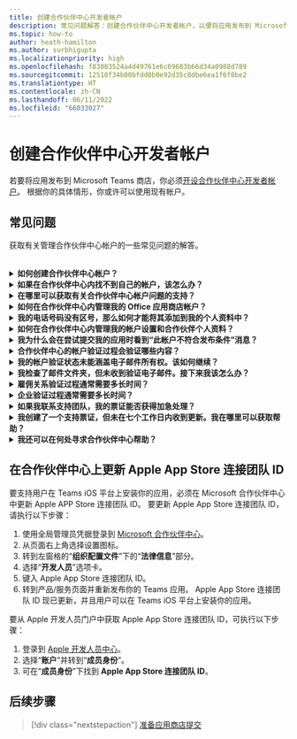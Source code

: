 ```yaml
---
title: 创建合作伙伴中心开发者帐户
description: 常见问题解答：创建合作伙伴中心开发者帐户，以便将应用发布到 Microsoft Teams 商店。
ms.topic: how-to
author: heath-hamilton
ms.author: surbhigupta
ms.localizationpriority: high
ms.openlocfilehash: f83083524a4d49761e6c69683b66d34a0988d789
ms.sourcegitcommit: 12510f34b00bfdd0b0e92d35c8dbe6ea1f6f0be2
ms.translationtype: HT
ms.contentlocale: zh-CN
ms.lasthandoff: 06/11/2022
ms.locfileid: "66033027"
---
```

# <a name="create-a-partner-center-developer-account"></a>创建合作伙伴中心开发者帐户

若要将应用发布到 Microsoft Teams 商店，你必须[开设合作伙伴中心开发者帐户](/office/dev/store/open-a-developer-account)。 根据你的具体情形，你或许可以使用现有帐户。

## <a name="faq"></a>常见问题

获取有关管理合作伙伴中心帐户的一些常见问题的解答。

<br>

<details>

<summary><b>如何创建合作伙伴中心帐户？</b></summary>

可以通过以下方法之一创建合作伙伴中心帐户：

* 如果你不熟悉合作伙伴中心且没有 Microsoft 网络帐户，请[使用合作伙伴中心的注册页面创建一个帐户](/office/dev/store/open-a-developer-account#create-an-account-using-the-partner-center-enrollment-page)。
* 如果你已在 Microsoft 合作伙伴网络中注册，则可以[直接使用现有的 Microsoft 合作伙伴中心注册信息在合作伙伴中心创建帐户](/office/dev/store/open-a-developer-account#create-an-account-using-an-existing-partner-center-enrollment)。

<br>

</details>

<details>

<summary><b>如果在合作伙伴中心内找不到自己的帐户，该怎么办？</b></summary>

开启一个[合作伙伴中心支持票证](https://partner.microsoft.com/support/v2/?stage=1)，并选择以下选项：

| 菜单 | 选项 |
| -------   | -------  |
|类别| 商业市场|
| 主题 | 常规市场帮助和操作方法问题 |
| 子标题| Office 加载项 |

<br>

</details>

<details>

<summary><b>在哪里可以获取有关合作伙伴中心帐户问题的支持？</b></summary>

请访问[发布者支持页面](https://aka.ms/marketplacepublishersupport)，以搜索你的问题。 如果相应指南无法提供帮助，请创建[合作伙伴中心支持票证](/azure/marketplace/partner-center-portal/support#how-to-open-a-support-ticket)。

<br>

</details>

<details>

<summary><b>如何在合作伙伴中心内管理我的 Office 应用商店帐户？</b></summary>

请参阅[通过合作伙伴中心管理你的帐户](/office/dev/store/manage-account-settings-and-profile)，了解相关信息。

<br>

</details>

<details>

<summary><b>我的电话号码没有区号，那么如何才能将其添加到我的个人资料中？</b></summary>

电话号码由三部分组成：国家/地区代码、区号和电话号码。 如果您的电话号码不包含区号，请将第二个框留空并填写第三个框。

<br>

</details>

<details>

<summary><b>如何在合作伙伴中心内管理我的帐户设置和合作伙伴个人资料？</b></summary>

请参阅[管理帐户设置和个人资料信息](/windows/uwp/publish/manage-account-settings-and-profile#additional-settings-and-info)，了解相关信息。

<br>

</details>

<details>

<summary><b>我为什么会在尝试提交我的应用时看到“此帐户不符合发布条件”消息？</b></summary>

你收到此错误消息是因为[帐户的验证状态](/partner-center/verification-responses)为待验证。 请在合作伙伴中心的[仪表板](https://partner.microsoft.com/dashboard)中检查帐户状态。 选择“**设置**”齿轮图标，然后依次选择 **“开发者设置”>“帐户”>“帐户设置”**。

![合作伙伴中心验证状态](~/assets/images/partner-center-verification-status.png)

<br>

</details>

<details>

<summary><b>合作伙伴中心的帐户验证过程会验证哪些内容？</b></summary>

有三个验证领域：**电子邮件所有权**、**雇佣关系** 和 **企业** 验证。 有关详细信息，请参阅[验证的内容和相应方式](/partner-center/verification-responses#what-is-verified-and-how-to-respond)。

如果你是主要联系人、全局管理员或帐户管理员，可以在个人资料页面上监视验证状态并跟踪进度。

验证过程完成后，个人资料页面上的注册状态会从“*待验证*”更改为“*已授权*”。 然后，主要联系人会在几个工作日内收到来自 Microsoft 的电子邮件。

<br>

</details>

<details>

<summary><b>我的帐户验证状态未能涵盖电子邮件所有权。该如何继续？</b></summary>

在 **电子邮件所有权** 验证过程中，系统会向主要联系人发送验证电子邮件。 检查主要联系人的收件箱中是否有来自 **maccount@microsoft.com** 且主题行为“**所需操作：验证你的 Microsoft 电子邮件帐户**”的电子邮件，并完成电子邮件验证过程。 验证电子邮件将发送到合作伙伴中心帐户设置上列出的地址。

请注意有关电子邮件验证过程的以下事项：

* 电子邮件验证链接的有效期只有七天。
* 可以请求重新发送该电子邮件，操作方法为：访问合作伙伴个人资料页面并选择“**重新发送验证电子邮件**”链接。
* 为了确保收到该电子邮件，请在安全列表中将 **microsoft.com** 列为安全域并检查垃圾邮件文件夹。

<br>

</details>

<details>

<summary><b>我检查了邮件文件夹，但未收到验证电子邮件。接下来我该怎么办？</b></summary>

请尝试执行以下操作：

* 检查垃圾邮件文件夹。
* 清除浏览器缓存，转到你的合作伙伴中心帐户仪表板，然后选择“**重新发送验证电子邮件**”。
* 尝试从其他浏览器访问“**重新发送验证电子邮件**”链接。
* 与 IT 部门合作，确保电子邮件服务器不会阻止验证电子邮件。
* 调整服务器的垃圾邮件筛选器，以允许来自 **maccount@microsoft.com** 的所有邮件或将其置于安全列表中。

<br>

</details>

<details>

<summary><b>雇佣关系验证过程通常需要多长时间？</b></summary>

如果提交的所有详细信息都正确无误，则完成雇佣关系验证过程需要大约两个小时。

<br>

</details>

<details>

<summary><b>企业验证过程通常需要多长时间？</b></summary>

如果提交了需要的所有文档，则完成企业验证需要一到两个工作日的时间。

<br>

</details>

<details>

<summary><b>如果我联系支持团队，我的票证能否获得加急处理？</b></summary>

支持票证将在一周内获得解决。 请适时检查你在创建支持票证时提供的电子邮件地址，看看是否有更新。

<br>

</details>

<details>

<summary><b>我创建了一个支持票证，但未在七个工作日内收到更新。我在哪里可以获取帮助？</b></summary>

请向 <a href="mailto:teamsubm@microsoft.com">teamsubm@microsoft.com</a> 发送一封电子邮件，提供以下详细信息：

* **主题行**：有关 *应用名称* 的合作伙伴中心帐户问题。
* **电子邮件正文**：
  * 支持票证编号。
  * 卖家 ID。
  * 问题的屏幕截图（如果可能）。

<br>

</details>

<details>

<summary><b>我还可以在何处寻求合作伙伴中心帮助？</b></summary>

以下资源也可以提供帮助：

* [Microsoft 365 应用提交常见问题解答](/office/dev/store/appsource-submission-faq)。
* [商业市场文档](/azure/marketplace/)。

<br>

</details>

## <a name="update-apple-app-store-connect-team-id-on-partner-center"></a>在合作伙伴中心上更新 Apple App Store 连接团队 ID

要支持用户在 Teams iOS 平台上安装你的应用，必须在 Microsoft 合作伙伴中心中更新 Apple APP Store 连接团队 ID。 要更新 Apple App Store 连接团队 ID，请执行以下步骤：

1. 使用全局管理员凭据登录到 [Microsoft 合作伙伴中心](https://partner.microsoft.com/dashboard/home)。
1. 从页面右上角选择设置图标。
1. 转到左窗格的“**组织配置文件**”下的“**法律信息**”部分。
1. 选择“**开发人员**”选项卡。
1. 键入 Apple App Store 连接团队 ID。
1. 转到产品/服务页面并重新发布你的 Teams 应用。
   Apple App Store 连接团队 ID 现已更新，并且用户可以在 Teams iOS 平台上安装你的应用。

要从 Apple 开发人员门户中获取 Apple App Store 连接团队 ID，可执行以下步骤：

1. 登录到 [Apple 开发人员中心](https://developer.apple.com/)。
1. 选择“**账户**”并转到“**成员身份**”。
1. 可在“**成员身份**”下找到 **Apple App Store 连接团队 ID**。

## <a name="next-step"></a>后续步骤

> [!div class="nextstepaction"]
> [准备应用商店提交](~/concepts/deploy-and-publish/appsource/prepare/submission-checklist.md)
